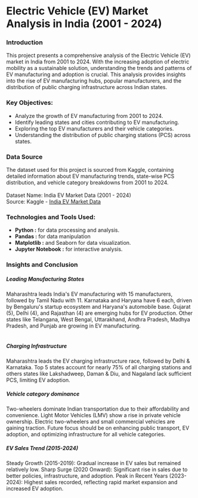 # Electric Vehicle (EV) Market Analysis in India (2001 - 2024)

### Introduction
This project presents a comprehensive analysis of the Electric Vehicle (EV) market in India from 2001 to 2024. With the increasing adoption of electric mobility as a sustainable solution, understanding the trends and patterns of EV manufacturing and adoption is crucial. This analysis provides insights into the rise of EV manufacturing hubs, popular manufacturers, and the distribution of public charging infrastructure across Indian states.

### Key Objectives:
* Analyze the growth of EV manufacturing from 2001 to 2024.<br/>
* Identify leading states and cities contributing to EV manufacturing.<br/>
* Exploring the top EV manufacturers and their vehicle categories.<br/>
* Understanding the distribution of public charging stations (PCS) across states.<br/>

### Data Source
The dataset used for this project is sourced from Kaggle, containing detailed information about EV manufacturing trends, state-wise PCS distribution, and vehicle category breakdowns from 2001 to 2024.<br/><br/>
Dataset Name: India EV Market Data (2001 - 2024)<br/>
Source: Kaggle - [India EV Market Data](https://www.kaggle.com/datasets/srinrealyf/india-ev-market-data)

### Technologies and Tools Used:
* **Python :** for data processing and analysis.
* **Pandas :** for data manipulation 
* **Matplotlib  :** and Seaborn for data visualization.
* **Jupyter Notebook :** for interactive analysis.


### Insights and Conclusion

##### Leading Manufacturing States
Maharashtra leads India's EV manufacturing with 15 manufacturers, followed by Tamil Nadu with 11. Karnataka and Haryana have 6 each, driven by Bengaluru's startup ecosystem and Haryana's automobile base. Gujarat (5), Delhi (4), and Rajasthan (4) are emerging hubs for EV production. Other states like Telangana, West Bengal, Uttarakhand, Andhra Pradesh, Madhya Pradesh, and Punjab are growing in EV manufacturing. <br/><br/>

##### Charging Infrastructure
Maharashtra leads the EV charging infrastructure race, followed by Delhi & Karnataka.
Top 5 states account for nearly 75% of all charging stations and others states like Lakshadweep, Daman & Diu, and Nagaland lack sufficient PCS, limiting EV adoption.

##### Vehicle category dominance
Two-wheelers dominate Indian transportation due to their affordability and convenience. Light Motor Vehicles (LMV) show a rise in private vehicle ownership. Electric two-wheelers and small commercial vehicles are gaining traction. Future focus should be on enhancing public transport, EV adoption, and optimizing infrastructure for all vehicle categories.

##### EV Sales Trend (2015-2024)
Steady Growth (2015-2019): Gradual increase in EV sales but remained relatively low.
Sharp Surge (2020 Onward): Significant rise in sales due to better policies, infrastructure, and adoption.
Peak in Recent Years (2023-2024): Highest sales recorded, reflecting rapid market expansion and increased EV adoption.

